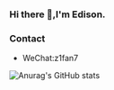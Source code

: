 ### Hi there 👋,I'm Edison.   
### Contact
- WeChat:z1fan7

   

![Anurag's GitHub stats](https://github-readme-stats.vercel.app/api?username=Ed1s0nZ&show_icons=true&theme=radical)   


<!--
![Github Stats](https://github-readme-stats.vercel.app/api?username=Ed1s0nZ&show_icons=true&theme=dark&count_private=true)
- 🔭 I’m  working hard to become a full-stack engineer.
**Ed1s0nZ/Ed1s0nZ** is a ✨ _special_ ✨ repository because its `README.md` (this file) appears on your GitHub profile.

Here are some ideas to get you started:

- 🔭 I’m currently working on ...
- 🌱 I’m currently learning ...
- 👯 I’m looking to collaborate on ...
- 🤔 I’m looking for help with ...
- 💬 Ask me about ...
- 📫 How to reach me: ...
- 😄 Pronouns: ...
- ⚡ Fun fact: ...

-->
